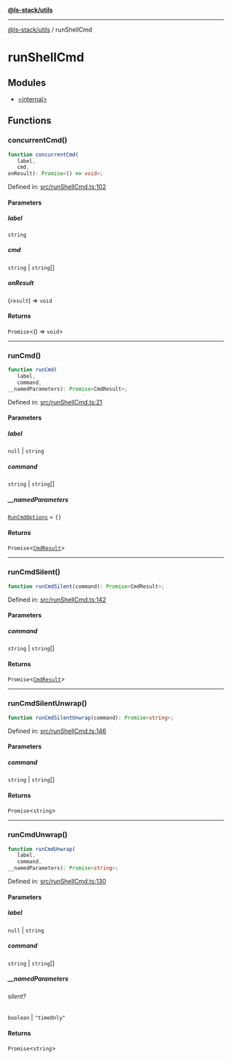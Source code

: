 [**@ls-stack/utils**](../README.md)

***

[@ls-stack/utils](../modules.md) / runShellCmd

# runShellCmd

## Modules

- [\<internal\>](-internal-.md)

## Functions

### concurrentCmd()

```ts
function concurrentCmd(
   label, 
   cmd, 
onResult): Promise<() => void>;
```

Defined in: [src/runShellCmd.ts:102](https://github.com/lucasols/utils/blob/main/src/runShellCmd.ts#L102)

#### Parameters

##### label

`string`

##### cmd

`string` | `string`[]

##### onResult

(`result`) => `void`

#### Returns

`Promise`\<() => `void`\>

***

### runCmd()

```ts
function runCmd(
   label, 
   command, 
__namedParameters): Promise<CmdResult>;
```

Defined in: [src/runShellCmd.ts:21](https://github.com/lucasols/utils/blob/main/src/runShellCmd.ts#L21)

#### Parameters

##### label

`null` | `string`

##### command

`string` | `string`[]

##### \_\_namedParameters

[`RunCmdOptions`](-internal-.md#runcmdoptions) = `{}`

#### Returns

`Promise`\<[`CmdResult`](-internal-.md#cmdresult)\>

***

### runCmdSilent()

```ts
function runCmdSilent(command): Promise<CmdResult>;
```

Defined in: [src/runShellCmd.ts:142](https://github.com/lucasols/utils/blob/main/src/runShellCmd.ts#L142)

#### Parameters

##### command

`string` | `string`[]

#### Returns

`Promise`\<[`CmdResult`](-internal-.md#cmdresult)\>

***

### runCmdSilentUnwrap()

```ts
function runCmdSilentUnwrap(command): Promise<string>;
```

Defined in: [src/runShellCmd.ts:146](https://github.com/lucasols/utils/blob/main/src/runShellCmd.ts#L146)

#### Parameters

##### command

`string` | `string`[]

#### Returns

`Promise`\<`string`\>

***

### runCmdUnwrap()

```ts
function runCmdUnwrap(
   label, 
   command, 
__namedParameters): Promise<string>;
```

Defined in: [src/runShellCmd.ts:130](https://github.com/lucasols/utils/blob/main/src/runShellCmd.ts#L130)

#### Parameters

##### label

`null` | `string`

##### command

`string` | `string`[]

##### \_\_namedParameters

###### silent?

`boolean` \| `"timeOnly"`

#### Returns

`Promise`\<`string`\>
